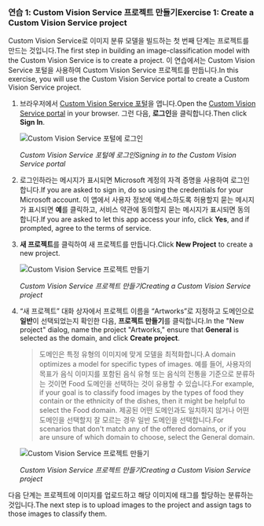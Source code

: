 ### <a name="exercise-1-create-a-custom-vision-service-project"></a><span data-ttu-id="5a607-101">연습 1: Custom Vision Service 프로젝트 만들기</span><span class="sxs-lookup"><span data-stu-id="5a607-101">Exercise 1: Create a Custom Vision Service project</span></span>

<span data-ttu-id="5a607-102">Custom Vision Service로 이미지 분류 모델을 빌드하는 첫 번째 단계는 프로젝트를 만드는 것입니다.</span><span class="sxs-lookup"><span data-stu-id="5a607-102">The first step in building an image-classification model with the Custom Vision Service is to create a project.</span></span> <span data-ttu-id="5a607-103">이 연습에서는 Custom Vision Service 포털을 사용하여 Custom Vision Service 프로젝트를 만듭니다.</span><span class="sxs-lookup"><span data-stu-id="5a607-103">In this exercise, you will use the Custom Vision Service portal to create a Custom Vision Service project.</span></span>

1. <span data-ttu-id="5a607-104">브라우저에서 [Custom Vision Service 포털](https://www.customvision.ai/)을 엽니다.</span><span class="sxs-lookup"><span data-stu-id="5a607-104">Open the [Custom Vision Service portal](https://www.customvision.ai/) in your browser.</span></span> <span data-ttu-id="5a607-105">그런 다음, **로그인**을 클릭합니다.</span><span class="sxs-lookup"><span data-stu-id="5a607-105">Then click **Sign In**.</span></span> 
 
    ![Custom Vision Service 포털에 로그인](../images/portal-sign-in.png)

    <span data-ttu-id="5a607-107">_Custom Vision Service 포털에 로그인_</span><span class="sxs-lookup"><span data-stu-id="5a607-107">_Signing in to the Custom Vision Service portal_</span></span>

1. <span data-ttu-id="5a607-108">로그인하라는 메시지가 표시되면 Microsoft 계정의 자격 증명을 사용하여 로그인합니다.</span><span class="sxs-lookup"><span data-stu-id="5a607-108">If you are asked to sign in, do so using the credentials for your Microsoft account.</span></span> <span data-ttu-id="5a607-109">이 앱에서 사용자 정보에 액세스하도록 허용할지 묻는 메시지가 표시되면 **예**를 클릭하고, 서비스 약관에 동의할지 묻는 메시지가 표시되면 동의합니다.</span><span class="sxs-lookup"><span data-stu-id="5a607-109">If you are asked to let this app access your info, click **Yes**, and if prompted, agree to the terms of service.</span></span>

1. <span data-ttu-id="5a607-110">**새 프로젝트**를 클릭하여 새 프로젝트를 만듭니다.</span><span class="sxs-lookup"><span data-stu-id="5a607-110">Click **New Project** to create a new project.</span></span>
  
    ![Custom Vision Service 프로젝트 만들기](../images/portal-click-new-project.png)

    <span data-ttu-id="5a607-112">_Custom Vision Service 프로젝트 만들기_</span><span class="sxs-lookup"><span data-stu-id="5a607-112">_Creating a Custom Vision Service project_</span></span>

1. <span data-ttu-id="5a607-113">“새 프로젝트” 대화 상자에서 프로젝트 이름을 “Artworks”로 지정하고 도메인으로 **일반**이 선택되었는지 확인한 다음, **프로젝트 만들기**를 클릭합니다.</span><span class="sxs-lookup"><span data-stu-id="5a607-113">In the "New project" dialog, name the project "Artworks," ensure that **General** is selected as the domain, and click **Create project**.</span></span>

    > <span data-ttu-id="5a607-114">도메인은 특정 유형의 이미지에 맞게 모델을 최적화합니다.</span><span class="sxs-lookup"><span data-stu-id="5a607-114">A domain optimizes a model for specific types of images.</span></span> <span data-ttu-id="5a607-115">예를 들어, 사용자의 목표가 음식 이미지를 포함된 음식 유형 또는 음식의 전통을 기준으로 분류하는 것이면 Food 도메인을 선택하는 것이 유용할 수 있습니다.</span><span class="sxs-lookup"><span data-stu-id="5a607-115">For example, if your goal is to classify food images by the types of food they contain or the ethnicity of the dishes, then it might be helpful to select the Food domain.</span></span> <span data-ttu-id="5a607-116">제공된 어떤 도메인과도 일치하지 않거나 어떤 도메인을 선택할지 잘 모르는 경우 일반 도메인을 선택합니다.</span><span class="sxs-lookup"><span data-stu-id="5a607-116">For scenarios that don't match any of the offered domains, or if you are unsure of which domain to choose, select the General domain.</span></span>

    ![Custom Vision Service 프로젝트 만들기](../images/portal-create-project.png)

    <span data-ttu-id="5a607-118">_Custom Vision Service 프로젝트 만들기_</span><span class="sxs-lookup"><span data-stu-id="5a607-118">_Creating a Custom Vision Service project_</span></span>

<span data-ttu-id="5a607-119">다음 단계는 프로젝트에 이미지를 업로드하고 해당 이미지에 태그를 할당하는 분류하는 것입니다.</span><span class="sxs-lookup"><span data-stu-id="5a607-119">The next step is to upload images to the project and assign tags to those images to classify them.</span></span>
